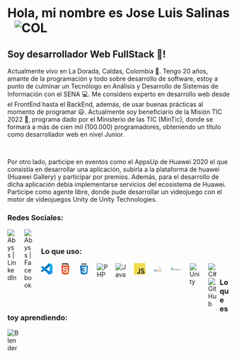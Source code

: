 # Hola, mi nombre es Jose Luis Salinas <img alig="right" alt="COL" width="22px" src="https://cdn-icons-png.flaticon.com/512/197/197575.png" style="padding-left:1rem;">

## Soy desarrollador Web FullStack 🧡!

Actualmente vivo en La Dorada, Caldas, Colombia :wedding:. Tengo 20 años, amante de la programación y todo sobre desarrollo de software, estoy a punto de culminar un Tecnólogo en Análisis y Desarrollo de Sistemas de Información con el SENA :computer:. Me considero experto en desarrollo web desde el FrontEnd hasta el BackEnd, además, de usar buenas prácticas al momento de programar :smiley:. Actualmente soy beneficiario de la Misión TIC 2022 :rocket:, programa dado por el Ministerio de las TIC (MinTic), donde se formará a más de cien mil (100.000) programadores, obteniendo un título como desarrollador web en nivel Junior.

<br>

Por otro lado, participe en eventos como el AppsUp de Huawei 2020 el que consistía en desarrollar una aplicación, subirla a la plataforma de huawei (Huawei Gallery) y participar por premios. Además, para el desarrollo de dicha aplicación debía implementarse servicios del ecosistema de Huawei. Participe como agente libre, donde pude desarrollar un videojuego con el motor de videojuegos Unity de Unity Technologies.

### Redes Sociales:

[<img align="left" alt="Abyss | LinkedIn" width="22px" src="https://cdn-icons.flaticon.com/png/512/3536/premium/3536505.png?token=exp=1647879473~hmac=726fe0f4fcbad07ede4e6030ff322eb5" style="padding-right:1rem;"/>][linkedin]
[<img align="left" alt="Abyss | Facebook" width="22px" src="https://cdn-icons-png.flaticon.com/512/733/733547.png" style="padding-right:1rem;"/>][facebook]

<br>

### Lo que uso:

<img align="left" alt="Visual Studio Code" width="26px" src="https://raw.githubusercontent.com/github/explore/80688e429a7d4ef2fca1e82350fe8e3517d3494d/topics/visual-studio-code/visual-studio-code.png" style="padding-right:1rem;" />

<img align="left" alt="HTML5" width="26px" src="https://raw.githubusercontent.com/github/explore/80688e429a7d4ef2fca1e82350fe8e3517d3494d/topics/html/html.png" style="padding-right:1rem;" />

<img align="left" alt="CSS3" width="26px" src="https://raw.githubusercontent.com/github/explore/80688e429a7d4ef2fca1e82350fe8e3517d3494d/topics/css/css.png" style="padding-right:1rem;" />

<img align="left" alt="PHP" width="26px" src="https://cdn-icons-png.flaticon.com/512/919/919830.png" style="padding-right:1rem;" />

<img align="left" alt="Java" width="26px" src="https://cdn-icons-png.flaticon.com/512/226/226777.png" style="padding-right:1rem;" />

<img align="left" alt="JavaScript" width="26px" src="https://raw.githubusercontent.com/github/explore/80688e429a7d4ef2fca1e82350fe8e3517d3494d/topics/javascript/javascript.png" style="padding-right:1rem;" />

<img align="left" alt="MySQL" width="26px" src="https://raw.githubusercontent.com/github/explore/80688e429a7d4ef2fca1e82350fe8e3517d3494d/topics/mysql/mysql.png" style="padding-right:1rem;" />

<img align="left" alt="MongoDB" width="26px" src="https://raw.githubusercontent.com/github/explore/80688e429a7d4ef2fca1e82350fe8e3517d3494d/topics/mongodb/mongodb.png" style="padding-right:1rem;" />

<img align="left" alt="Unity" width="26px" src="https://cdn-icons-png.flaticon.com/512/5969/5969347.png" style="padding-right:1rem;" />

<img align="left" alt="C#" width="26px" src="https://cdn-icons-png.flaticon.com/512/6132/6132221.png" style="padding-right:1rem;" />

[<img align="left" alt="GitHub" width="26px" src="https://cdn-icons.flaticon.com/png/512/3291/premium/3291667.png?token=exp=1647879529~hmac=fd7848b3ecd502c9a88e789049a49339" />][github]

### Lo que estoy aprendiendo:

<img align="left" alt="Blender" width="26px" src="" style="padding-rigth:1rem;" />

[github]: https://github.com/AbyssX10
[linkedin]: https://www.linkedin.com/in/jose-luis-gonzalez-salinas/
[facebook]: https://www.facebook.com/joseluis.salinas.3956

